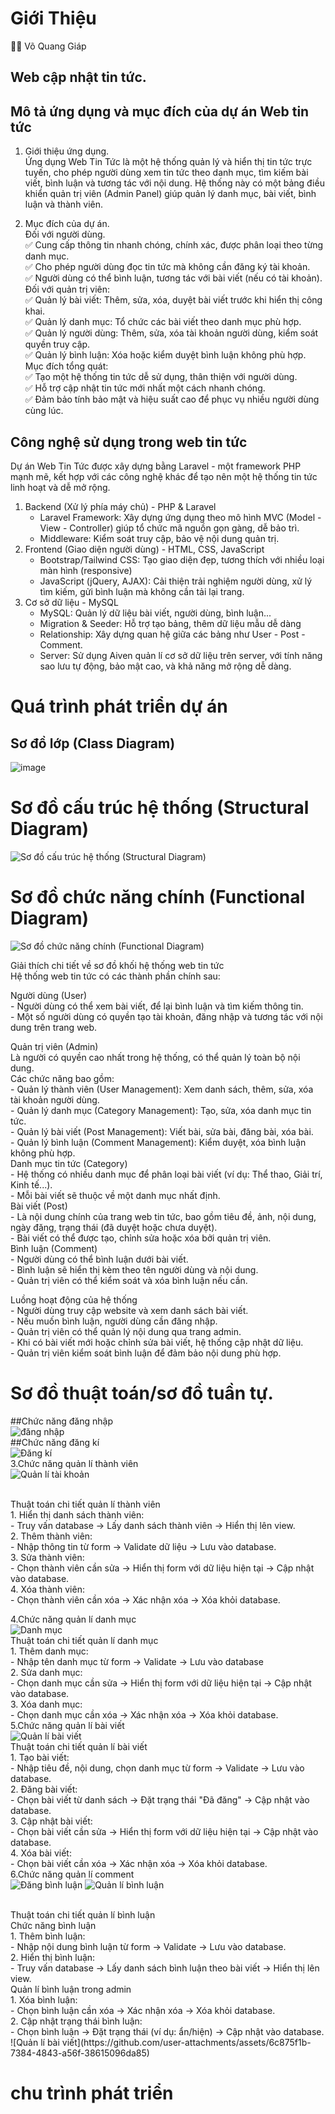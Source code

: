 # Giới Thiệu
👨‍💻 Võ Quang Giáp
## Web cập nhật tin tức.
## Mô tả ứng dụng và mục đích của dự án Web tin tức 
1. Giới thiệu ứng dụng.<br>
   Ứng dụng Web Tin Tức là một hệ thống quản lý và hiển thị tin tức trực tuyến, cho phép người dùng xem tin tức theo danh mục, tìm kiếm bài viết, bình luận và tương tác với nội dung. Hệ thống này có một bảng điều khiển quản trị viên (Admin Panel) giúp quản lý danh mục, bài viết, bình luận và thành viên.

2. Mục đích của dự án.<br>
   Đối với người dùng.<br>
   ✅ Cung cấp thông tin nhanh chóng, chính xác, được phân loại theo từng danh mục.<br>
   ✅ Cho phép người dùng đọc tin tức mà không cần đăng ký tài khoản.<br>
   ✅ Người dùng có thể bình luận, tương tác với bài viết (nếu có tài khoản).<br>
   Đối với quản trị viên:<br>
   ✅ Quản lý bài viết: Thêm, sửa, xóa, duyệt bài viết trước khi hiển thị công khai.<br>
   ✅ Quản lý danh mục: Tổ chức các bài viết theo danh mục phù hợp.<br>
   ✅ Quản lý người dùng: Thêm, sửa, xóa tài khoản người dùng, kiểm soát quyền truy cập.<br>
   ✅ Quản lý bình luận: Xóa hoặc kiểm duyệt bình luận không phù hợp.<br>
   Mục đích tổng quát:<br>
   ✅ Tạo một hệ thống tin tức dễ sử dụng, thân thiện với người dùng.<br>
   ✅ Hỗ trợ cập nhật tin tức mới nhất một cách nhanh chóng.<br>
   ✅ Đảm bảo tính bảo mật và hiệu suất cao để phục vụ nhiều người dùng cùng lúc.<br>
## Công nghệ sử dụng trong web tin tức
   Dự án Web Tin Tức được xây dựng bằng Laravel - một framework PHP mạnh mẽ, kết hợp với các công nghệ khác để tạo nên một hệ thống tin tức linh hoạt và dễ mở rộng.<br>
   1. Backend (Xử lý phía máy chủ) - PHP & Laravel <br>
      - Laravel Framework: Xây dựng ứng dụng theo mô hình MVC (Model - View - Controller) giúp tổ chức mã nguồn gọn gàng, dễ bảo trì.<br>
      - Middleware: Kiểm soát truy cập, bảo vệ nội dung quản trị.<br>
   2. Frontend (Giao diện người dùng) - HTML, CSS, JavaScript<br>
      - Bootstrap/Tailwind CSS: Tạo giao diện đẹp, tương thích với nhiều loại màn hình (responsive)<br>
      - JavaScript (jQuery, AJAX): Cải thiện trải nghiệm người dùng, xử lý tìm kiếm, gửi bình luận mà không cần tải lại trang.<br>
   3. Cơ sở dữ liệu - MySQL<br>
      - MySQL: Quản lý dữ liệu bài viết, người dùng, bình luận...<br>
      - Migration & Seeder: Hỗ trợ tạo bảng, thêm dữ liệu mẫu dễ dàng <br>
      - Relationship: Xây dựng quan hệ giữa các bảng như User - Post - Comment. <br>
      - Server: Sử dụng Aiven quản lí cơ sở dữ liệu trên server, với tính năng sao lưu tự động, bảo mật cao, và khả năng mở rộng dễ dàng.<br>

# Quá trình phát triển dự án 
## Sơ đồ lớp (Class Diagram)
![image](https://github.com/user-attachments/assets/292d054a-f40c-4140-b929-e40a51f66864)

# Sơ đồ cấu trúc hệ thống (Structural Diagram)<br>
![Sơ đồ cấu trúc hệ thống (Structural Diagram)](https://github.com/user-attachments/assets/ea8e4136-daf8-48e5-b222-e2170cd317a7)<br>
# Sơ đồ chức năng chính (Functional Diagram)<br>
![Sơ đồ chức năng chính (Functional Diagram)](https://github.com/user-attachments/assets/bb29e7fc-c821-4cc3-a669-0d4e034b9414)<br>


   Giải thích chi tiết về sơ đồ khối hệ thống web tin tức<br>
   Hệ thống web tin tức có các thành phần chính sau:<br>

   Người dùng (User)<br>
      - Người dùng có thể xem bài viết, để lại bình luận và tìm kiếm thông tin.<br>
      - Một số người dùng có quyền tạo tài khoản, đăng nhập và tương tác với nội dung trên trang web.<br>
      
   Quản trị viên (Admin)<br>
      Là người có quyền cao nhất trong hệ thống, có thể quản lý toàn bộ nội dung.<br>
      Các chức năng bao gồm:<br>
         - Quản lý thành viên (User Management): Xem danh sách, thêm, sửa, xóa tài khoản người dùng.<br>
         - Quản lý danh mục (Category Management): Tạo, sửa, xóa danh mục tin tức.<br>
         - Quản lý bài viết (Post Management): Viết bài, sửa bài, đăng bài, xóa bài.<br>
         - Quản lý bình luận (Comment Management): Kiểm duyệt, xóa bình luận không phù hợp.<br>
   Danh mục tin tức (Category)<br>
      - Hệ thống có nhiều danh mục để phân loại bài viết (ví dụ: Thể thao, Giải trí, Kinh tế...).<br>
      - Mỗi bài viết sẽ thuộc về một danh mục nhất định.<br>
   Bài viết (Post)<br>
      - Là nội dung chính của trang web tin tức, bao gồm tiêu đề, ảnh, nội dung, ngày đăng, trạng thái (đã duyệt hoặc chưa duyệt).<br>
      - Bài viết có thể được tạo, chỉnh sửa hoặc xóa bởi quản trị viên.<br>
   Bình luận (Comment)<br>
      - Người dùng có thể bình luận dưới bài viết.<br>
      - Bình luận sẽ hiển thị kèm theo tên người dùng và nội dung.<br>
      - Quản trị viên có thể kiểm soát và xóa bình luận nếu cần.<br>
   
   Luồng hoạt động của hệ thống<br>
      - Người dùng truy cập website và xem danh sách bài viết.<br>
      - Nếu muốn bình luận, người dùng cần đăng nhập.<br>
      - Quản trị viên có thể quản lý nội dung qua trang admin.<br>
      - Khi có bài viết mới hoặc chỉnh sửa bài viết, hệ thống cập nhật dữ liệu.<br>
      - Quản trị viên kiểm soát bình luận để đảm bảo nội dung phù hợp.<br>





# Sơ đồ thuật toán/sơ đồ tuần tự.
   ##Chức năng đăng nhập<br>
      ![đăng nhập](https://github.com/user-attachments/assets/6886c5df-aa39-4518-ae4a-61dc2eea78d4)
<br>
   ##Chức năng đăng kí<br>
      ![Đăng kí](https://github.com/user-attachments/assets/60f2ee1a-5729-44ee-8810-1cea6c9e5e69)
<br>
   3.Chức năng quản lí thành viên<br>
     ![Quản lí tài khoản](https://github.com/user-attachments/assets/a5d76600-7362-422f-a5c2-39dadc80a7c9)

<br>
      Thuật toán chi tiết quản lí thành viên <br>
         1. Hiển thị danh sách thành viên:<br>
            - Truy vấn database -> Lấy danh sách thành viên -> Hiển thị lên view.<br>
         2. Thêm thành viên:<br>
            - Nhập thông tin từ form -> Validate dữ liệu -> Lưu vào database.<br>
         3. Sửa thành viên:<br>
            - Chọn thành viên cần sửa -> Hiển thị form với dữ liệu hiện tại -> Cập nhật vào database.<br>
         4. Xóa thành viên:<br>
            - Chọn thành viên cần xóa -> Xác nhận xóa -> Xóa khỏi database.<br>
         
   4.Chức năng quản lí danh mục<br>
      ![Danh mục](https://github.com/user-attachments/assets/874d9f12-3de9-425b-af3a-1ff135de10be)
<br>
      Thuật toán chi tiết quản lí danh mục <br>
         1. Thêm danh mục:<br>
            - Nhập tên danh mục từ form -> Validate -> Lưu vào database<br>
         2. Sửa danh mục:<br>
            - Chọn danh mục cần sửa -> Hiển thị form với dữ liệu hiện tại -> Cập nhật vào database.<br>
         3. Xóa danh mục:<br>
            - Chọn danh mục cần xóa -> Xác nhận xóa -> Xóa khỏi database.<br>
   5.Chức năng quản lí bài viết<br>
     ![Quản lí bài viết](https://github.com/user-attachments/assets/419dee4f-7c54-490f-b16b-298eab1799bb)
<br>
      Thuật toán chi tiết quản lí bài viết <br>
         1. Tạo bài viết:<br>
            - Nhập tiêu đề, nội dung, chọn danh mục từ form -> Validate -> Lưu vào database.<br>
         2. Đăng bài viết:<br>
            - Chọn bài viết từ danh sách -> Đặt trạng thái "Đã đăng" -> Cập nhật vào database.<br>
         3. Cập nhật bài viết:<br>
            - Chọn bài viết cần sửa -> Hiển thị form với dữ liệu hiện tại -> Cập nhật vào database.<br>
         4. Xóa bài viết:<br>
            - Chọn bài viết cần xóa -> Xác nhận xóa -> Xóa khỏi database.<br>
   6.Chức năng quản lí comment<br>
    ![Đăng bình luận](https://github.com/user-attachments/assets/d7d039c7-896c-4885-94a9-14d37376a044)
    ![Quản lí bình luận](https://github.com/user-attachments/assets/ec23f860-8bf3-42bf-bbf6-fc7925d6c965)

<br>
      Thuật toán chi tiết quản lí bình luận <br>
      Chức năng bình luận<br>
         1. Thêm bình luận:<br>
            - Nhập nội dung bình luận từ form -> Validate -> Lưu vào database.<br>
         2. Hiển thị bình luận:<br>
            - Truy vấn database -> Lấy danh sách bình luận theo bài viết -> Hiển thị lên view.<br>
      Quản lí bình luận trong admin<br>
         1. Xóa bình luận:<br>
            - Chọn bình luận cần xóa -> Xác nhận xóa -> Xóa khỏi database.<br>
         2. Cập nhật trạng thái bình luận:<br>
            - Chọn bình luận -> Đặt trạng thái (ví dụ: ẩn/hiện) -> Cập nhật vào database.<br>
            ![Quản lí bài viết](https://github.com/user-attachments/assets/6c875f1b-7384-4843-a56f-38615096da85)

      
# chu trình phát triển
